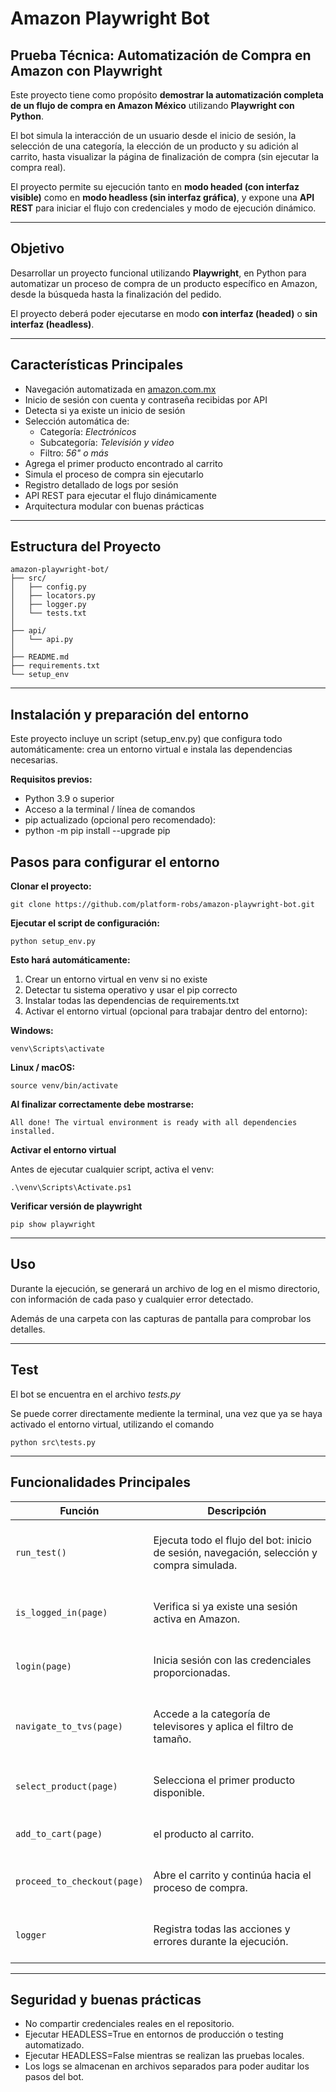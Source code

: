 # Amazon Playwright Bot

## Prueba Técnica: Automatización de Compra en Amazon con Playwright

Este proyecto tiene como propósito **demostrar la automatización completa de un flujo de compra en Amazon México** utilizando **Playwright con Python**.

El bot simula la interacción de un usuario desde el inicio de sesión, la selección de una categoría, la elección de un producto y su adición al carrito, hasta visualizar la página de finalización de compra (sin ejecutar la compra real).

El proyecto permite su ejecución tanto en **modo headed (con interfaz visible)** como en **modo headless (sin interfaz gráfica)**, y expone una **API REST** para iniciar el flujo con credenciales y modo de ejecución dinámico.

---

## Objetivo

Desarrollar un proyecto funcional utilizando **Playwright**, en Python para automatizar un
proceso de compra de un producto específico en Amazon, desde la búsqueda hasta la
finalización del pedido. 

El proyecto deberá poder ejecutarse en modo **con interfaz (headed)** o **sin interfaz (headless)**.

---

## Características Principales

- Navegación automatizada en [amazon.com.mx](https://www.amazon.com.mx)
- Inicio de sesión con cuenta y contraseña recibidas por API
- Detecta si ya existe un inicio de sesión
- Selección automática de:
  - Categoría: *Electrónicos*
  - Subcategoría: *Televisión y video*
  - Filtro: *56" o más*
- Agrega el primer producto encontrado al carrito
- Simula el proceso de compra sin ejecutarlo
- Registro detallado de logs por sesión
- API REST para ejecutar el flujo dinámicamente
- Arquitectura modular con buenas prácticas

---

## Estructura del Proyecto

```
amazon-playwright-bot/
├── src/
│   ├── config.py
│   ├── locators.py
│   ├── logger.py
│   └── tests.txt
│
├── api/
│   └── api.py
│
├── README.md
├── requirements.txt
└── setup_env
```

---
## Instalación y preparación del entorno

Este proyecto incluye un script (setup_env.py) que configura todo automáticamente: crea un entorno virtual e instala las dependencias necesarias.

**Requisitos previos:**

* Python 3.9 o superior
* Acceso a la terminal / línea de comandos
* pip actualizado (opcional pero recomendado):
* python -m pip install --upgrade pip

## Pasos para configurar el entorno

**Clonar el proyecto:**

`git clone https://github.com/platform-robs/amazon-playwright-bot.git`

**Ejecutar el script de configuración:**

`python setup_env.py`

**Esto hará automáticamente:**

1. Crear un entorno virtual en venv si no existe
2. Detectar tu sistema operativo y usar el pip correcto
3. Instalar todas las dependencias de requirements.txt
4. Activar el entorno virtual (opcional para trabajar dentro del entorno):

**Windows:**

`venv\Scripts\activate`

**Linux / macOS:**

`source venv/bin/activate`

**Al finalizar correctamente debe mostrarse:**

`All done! The virtual environment is ready with all dependencies installed.`

**Activar el entorno virtual**

Antes de ejecutar cualquier script, activa el venv:

`.\venv\Scripts\Activate.ps1`

**Verificar versión de playwright**

`pip show playwright`

---

## Uso

Durante la ejecución, se generará un archivo de log en el mismo directorio, con información de cada paso y cualquier error detectado.

Además de una carpeta con las capturas de pantalla para comprobar los detalles.

---

## Test

El bot se encuentra en el archivo *tests.py* 

Se puede correr directamente mediente la terminal, una vez que ya se haya activado el entorno virtual, utilizando el comando 

`python src\tests.py`

---

## Funcionalidades Principales

| Función | Descripción |
|----------|--------------|
| `run_test()` | <br>Ejecuta todo el flujo del bot: inicio de sesión, navegación, selección y compra simulada. <br><br>|
| `is_logged_in(page)` | <br>Verifica si ya existe una sesión activa en Amazon.<br><br> |
| `login(page)` | <br>Inicia sesión con las credenciales proporcionadas. <br><br>|
| `navigate_to_tvs(page)` | <br>Accede a la categoría de televisores y aplica el filtro de tamaño. <br><br>|
| `select_product(page)` | <br>Selecciona el primer producto disponible. <br><br>|
| `add_to_cart(page)` | <br> el producto al carrito. <br><br>|
| `proceed_to_checkout(page)` | <br>Abre el carrito y continúa hacia el proceso de compra. <br><br>|
| `logger` | <br>Registra todas las acciones y errores durante la ejecución. <br><br>|


---

## Seguridad y buenas prácticas

* No compartir credenciales reales en el repositorio.
* Ejecutar HEADLESS=True en entornos de producción o testing automatizado.
* Ejecutar HEADLESS=False mientras se realizan las pruebas locales.
* Los logs se almacenan en archivos separados para poder auditar los pasos del bot.


